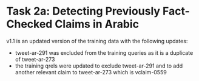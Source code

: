 # Task 2a: Detecting Previously Fact-Checked Claims in Arabic
v1.1 is an updated version of the training data with the following updates:
* tweet-ar-291 was excluded from the training queries as it is a duplicate of tweet-ar-273
* the training qrels were updated to exclude tweet-ar-291 and to add another relevant claim to tweet-ar-273 which is vclaim-0559